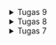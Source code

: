 <details>
<summary>Tugas 9</summary>

#### Integrasi Layanan Web Django dengan Aplikasi Flutter
**Apakah bisa kita melakukan pengambilan data JSON tanpa membuat model terlebih dahulu? Jika iya, apakah hal tersebut lebih baik daripada membuat model sebelum melakukan pengambilan data JSON?**  
Bisa, kita dapat melakukan pengambilan data JSON dengan menggunakan sebuah variabel yang menyimpan sebuah dictionary berisi data. Pada hal ini biasanya melibatkan penggunaan `jsonDecode` dari `dart:convert` untuk mengubah data JSON menjadi struktur data Dart (seperti `Map` atau `List`). Akan tetapi, pengambilan data JSON tanpa membuat model terlebih dahulu tidak lebih baik dari membuat model terlebih dahulu karena hal ini membuat aplikasi lebih rentan terhadap kesalahan karena tidak adanya pemeriksaan tipe pada saat kompilasi, meningkatkan potensi kesalahan runtime dan kurang tersturktur sehingga sulit untuk memastikan konsistensi data, terutama saat mengembangkan aplikasi.

**Fungsi dari CookieRequest dan jelaskan mengapa instance CookieRequest perlu untuk dibagikan ke semua komponen di aplikasi Flutter.**
`CookieRequest` dari library `pbp_django_auth` berfungsi sebagai:  
- Penyedia fungsi untuk sesi, login, dan logout.
- Mengirimkan HTTP request dengan metode GET dan POST.
- Cookies berupa informasi sesi pengguna yang disimpan secara lokal.

`CookieRequest` perlu dibagikan ke semua komponen di aplikasi Flutter agar sesi (cookies) konsisten dalam semua komponen aplikasi Flutter. Jadi, jika sesi/cookies diubah dalam suatu komponen atau aplikasi, maka sesi tersebut tidak menandakan sesi user tersebut yang sedang login.

**Jelaskan mekanisme pengambilan data dari JSON hingga dapat ditampilkan pada Flutter.**
*   Membuat model dalam Flutter dengan memasukan data JSON ke website [Quicktype](https://app.quicktype.io/)
*   Menambahkan ddependensi http
    - Menjalankan command `flutter pub add http`
    - Menambahkan kode `<uses-permission android:name="android.permission.INTERNET" />` pada file `android/app/src/main/AndroidManifest.xml`
*   Import model yang sudah dibuat dalam file yang mau menampilkan data
*   Membuat fungsi untuk fetch data
    ```ruby
    Future<List<Item>> fetchProduct() async {
        var url = Uri.parse(
            'http://127.0.0.1:8000/json/');
        var response = await http.get(
            url,
            headers: {"Content-Type": "application/json"},
        );

        var data = jsonDecode(utf8.decode(response.bodyBytes));

        ...
        return list_item;
    }
    ```
*   Ubah response yang diberikan menjadi class dalam model yang telah dibuat
    ```ruby
    List<Item> list_item = [];
        for (var d in data) {
            if (d != null) {
                list_item.add(Item.fromJson(d));
            }
    }
    ```
*   Pada body dari widget `Scaffold` gunakan `FutureBuilder` untuk menggunakan function `fetchProduct()`
    ```ruby
    body: FutureBuilder(
        future: fetchProduct(),
       ...         
    );    
    ```
*   Hasil dari `fetchProduct()` ditampilkan dalam bentuk `AsyncSnapshot`
    ```ruby
     builder: (context, AsyncSnapshot snapshot) {
            ...
            return ListView.builder(
                itemCount: snapshot.data!.length,
                itemBuilder: (_, index) => Container(
                        margin: const EdgeInsets.symmetric(
                            horizontal: 16, vertical: 12),
                        padding: const EdgeInsets.all(20.0),
                        child: Column(
                        mainAxisAlignment: MainAxisAlignment.start,
                        crossAxisAlignment: CrossAxisAlignment.start,
                        children: [
                            Text(
                            "${snapshot.data![index].fields.name}",
                            style: const TextStyle(
                                fontSize: 18.0,
                                fontWeight: FontWeight.bold,
                            ),
                            ),
                            const SizedBox(height: 10),
                            Text("${snapshot.data![index].fields.amount}"),
                            const SizedBox(height: 10),
                            Text(
                                "${snapshot.data![index].fields.description}")
                        ],
                        ),
                    ));
            }
    ```

**Jelaskan mekanisme autentikasi dari input data akun pada Flutter ke Django hingga selesainya proses autentikasi oleh Django dan tampilnya menu pada Flutter.**
*   Meminta input username dan password dari user
    ```ruby
    final response = await request.login("http://127.0.0.1:8000/auth/login/", {
                                'username': username,
                                'password': password,
    });
    ```
*   Pada function login yang terdapat pada django, ambil `username` dan `password`, dan gunakan `user = authenticate(username=username, password=password)` untuk mendapatkan `user`
*   Jika berhasil mereturn user, program akan menjalankan `auth_login(request, user)` untuk mengauntentikasi login user
    ```ruby
    if user is not None:
        if user.is_active:
            auth_login(request, user)
            # Status login sukses.
            return JsonResponse({
                ...
                # Tambahkan data lainnya jika ingin mengirim data ke Flutter.
            }, status=200)
        else:
            return JsonResponse({
                ...
            }, status=401)
    ```
*   Pada Flutter, setelah mendapatkan request, jika `request.loggedIn` bernilai true, maka akan dialihkan ke halaman `HomePage`

**Sebutkan seluruh widget yang kamu pakai pada tugas ini dan jelaskan fungsinya masing-masing.**
*   TextField: Widget yang digunakan untuk menerima input teks dari user.
*   FutureBuilder: Widget yang digunakan untuk membangun widget secara asinkron
*   ListView.builder: WIdget untuk membuat daftar yang dapat discroll
*   Center: Widget untuk menampilkan komponen di tengah layar
*   Column: Menyusun komponen secara vertikal

**Jelaskan bagaimana cara kamu mengimplementasikan checklist di atas secara step-by-step!**

</details>

<details>
<summary>Tugas 8</summary>

#### Flutter Navigation, Layouts, Forms, and Input Elements
**Jelaskan perbedaan antara Navigator.push() dan Navigator.pushReplacement(), disertai dengan contoh**  
`Navigator.push()` digunakan untuk menambahkan layar baru ke tumpukan navigasi. Ketika  menggunakan `Navigator.push()`, program menambahkan suatu route ke dalam stack route yang dikelola oleh Navigator. Method ini menyebabkan route yang ditambahkan berada pada paling atas stack, sehingga route yang baru saja ditambahkan tersebut akan muncul dan ditampilkan kepada pengguna dan juga layar sebelumnya masih ada di tumpukan dan dapat ditemukan saat Anda menekan tombol "back" atau menggunakan metode `Navigator.pop()`. Sedangkan, jika menggunakan method `pushReplacement()`, maka program akan menghapus route yang sedang ditampilkan kepada pengguna dan menggantinya dengan suatu route. Method ini menyebabkan aplikasi untuk berpindah dari route yang sedang ditampilkan kepada pengguna ke suatu route yang diberikan. Pada stack route yang dikelola Navigator, route lama pada atas stack akan digantikan secara langsung oleh route baru yang diberikan tanpa mengubah kondisi elemen stack yang berada di bawahnya.

**Jelaskan masing-masing layout widget pada Flutter dan konteks penggunaannya**
*   Drawer: widget yang digunakan untuk membuat drawer di sebelah kiri.
*   Form: widget yang digunakan untuk mengelola formulir dan validasi input.
*   TextFormField:  widget yang digunakan untuk menerima input teks dari user.
*   AlertDialog: widget berupa pop-up message yang digunakan untuk menampilkan pesan setelah item tersimpan.
*   GlobalKey<FormState>: Kunci global untuk mengidentifikasi dan mengakses status formulir
*   Stack : widget yang digunakan untuk menempatkan widgets secara bertumpuk.    
*   Column :  widget untuk menyusun widget secara vertikal.

**Elemen input pada form**  
Pada tugas ini, saya menggunakan widget `TextFormField` untuk meminta input dari user. Selain itu, widget ini juga dapat membantu menangani validasi data (Mengatasi data kosong atau data tidak valid).  
Elemen yang digunakan menggunakan widget form tersebut, antara lain: 
*   Nama, untuk menerima input barang dari user.
*   Jumlah, untuk menerima jumlah barang user.
*   Deskripsi, untuk menerima deskripsi barang dari user.

**Penerapan clean architecture pada aplikasi Flutter**  
Clean Architecture adalah metode untuk membuat sebuah app dengan mengatur kode ke dalam berbagai lapisan/bagian yang jelas. Terdapat tiga lapisan utama pada penggunaan Clean Architecture pada Flutter, yaitu: Domain Layer, Data Layer, dan Presentation Layer.
*   Domain Layer: mengatur logika untuk mengatur bagaimana elemen dalam aplikasi berinteraksi.
*   Data Layer:  mengatur data dari berbagai sumber seperti API, database, file lokal, dll.
*   Presentation Layer: bertanggung jawab atas UI (User Interface) dan interaksi pengguna. Layer ini juga mengandung komponen-komponen User Interface seperti widgets, screens, dan views.

**Cara mengimplementasikan checklist secara step-by-step**
*   Membuat minimal satu halaman formulir tambah item baru pada aplikasi 
    -   Membuat file baru pada direktori `lib` dengan nama inventorylist_form.dart
        ```ruby
        import 'package:flutter/material.dart';
        import 'package:my_inventory/widgets/left_drawer.dart';

        class InventoryFormPage extends StatefulWidget {
            const InventoryFormPage({super.key});

            @override
            State<InventoryFormPage> createState() => _InventoryFormPageState();
        }

        class _InventoryFormPageState extends State<InventoryFormPage> {
        final _formKey = GlobalKey<FormState>();
        String _name = "";
        int _amount = 0;
        String _description = "";
            @override
            Widget build(BuildContext context) {
                return Scaffold(
                ...
                )
            }
        }
        ```
    -   Pada build widget, tambahkan widget `Form` untuk menerima input dari user
        ```ruby
        body: Form(
            key: _formKey,
            child: SingleChildScrollView(
              child: Column(
                crossAxisAlignment: CrossAxisAlignment.start,
                children: [
                  ...
                ]
              )
            ),
        ),
        ```
*   Memakai minimal tiga elemen input, yaitu name, amount, description. 
    -   Pada Form, tambahkan tiga widget `TextFormField` untuk menerima input
        ```ruby
        Padding(
            padding: const EdgeInsets.all(8.0),
            child: TextFormField(
                decoration: InputDecoration(
                hintText: "Nama Item",
                labelText: "Nama Item",
                border: OutlineInputBorder(
                    borderRadius: BorderRadius.circular(5.0),
                ),
                ),
                onChanged: (String? value) {
                setState(() {
                    _name = value!;
                });
                },
                ...
            ),
        ),
        Padding(
            padding: const EdgeInsets.all(8.0),
            child: TextFormField(
                decoration: InputDecoration(
                hintText: "Jumlah",
                labelText: "Jumlah",
                border: OutlineInputBorder(
                    borderRadius: BorderRadius.circular(5.0),
                ),
                ),
                onChanged: (String? value) {
                setState(() {
                    _amount = int.parse(value!);
                });
                },
                ...
            ),
        ),
        Padding(
            padding: const EdgeInsets.all(8.0),
            child: TextFormField(
                decoration: InputDecoration(
                hintText: "Deskripsi",
                labelText: "Deskripsi",
                border: OutlineInputBorder(
                    borderRadius: BorderRadius.circular(5.0),
                ),
                ),
                onChanged: (String? value) {
                setState(() {
                    _description = value!;
                });
                },
                ...
            ),
        )
        ```
*   Memiliki sebuah tombol Save
    -   Menambahkan tombol `Save` pada `Form`
        ```ruby
        Align(
            alignment: Alignment.bottomCenter,
            child: Padding(
                padding: const EdgeInsets.all(8.0),
                child: ElevatedButton(
                style: ButtonStyle(
                    backgroundColor:
                        MaterialStateProperty.all(Colors.lightGreen.shade900),
                ),
                onPressed: () {
                    ...
                },
                child: const Text(
                    "Save",
                    style: TextStyle(color: Colors.white),
                ),
                ),  
            ),
        ),
        ```
*   Menggunakan validasi input
    -   Pada setiap widget `TextFormField` ditambahkan validasi input makai `validator`
        contoh pada input deskripsi:
        ```ruby
        validator: (String? value) {
                if (value == null || value.isEmpty) {
                    return "Jumlah tidak boleh kosong!";
                }
                if (int.tryParse(value) == null) {
                    return "Jumlah harus berupa angka!";
                }
                return null;
        },
        ```
*   Mengarahkan pengguna ke halaman form tambah item baru ketika menekan tombol Tambah Item pada halaman utama.
    -   Tambahkan fitur navigasi pada tombol `Tambah Item`
        ```ruby
        // Navigate ke route yang sesuai (tergantung jenis tombol)
        if (item.name == "Tambah Item") {
        Navigator.push(context,
        MaterialPageRoute(builder: (context) => const InventoryFormPage()));
        }
        ```
*   Memunculkan data sesuai isi dari formulir yang diisi dalam sebuah pop-up setelah menekan tombol Save pada halaman formulir tambah item baru.
    -   Pada tombol `Save` yang terletak pada `Form`, tambahkan `OnPressed` yang akan memunculkan widget `AlertDialog`
        ```ruby
        onPressed: () {
            if (_formKey.currentState!.validate()) {
            showDialog(
                context: context,
                builder: (context) {
                return AlertDialog(
                    title: const Text('Produk berhasil tersimpan'),
                    content: SingleChildScrollView(
                    child: Column(
                        crossAxisAlignment:
                            CrossAxisAlignment.start,
                        children: [
                        Text('Nama: $_name'), //menampilkan isi dari input user
                        Text('Jumlah: $_amount'),
                        Text('Deskripsi: $_description'),
                        ],
                    ),
                    ),
                    actions: [
                    TextButton(
                        child: const Text('OK'),
                        onPressed: () {
                        Navigator.pop(context);
                        },
                    ),
                    ],
                );
                },
            );
            _formKey.currentState!.reset();
            }
        },
        ```
*   Membuat sebuah drawer pada aplikasi
    -   Membuat file baru di dalam direktori baru `widgets`dengan nama `left_drawer.dart`.
        ```ruby
        import 'package:flutter/material.dart';
        import 'package:flutter/material.dart';
        import 'package:my_inventory/menu.dart';
        import 'package:my_inventory/inventorylist_form.dart';

        class LeftDrawer extends StatelessWidget {
        const LeftDrawer({super.key});

        @override
        Widget build(BuildContext context) {
            return Drawer(
            ...
            )
        }
        ```
*   Menambahkan dua buah opsi pada Drawer, yaitu Halaman Utama dan Tambah Item
    -   Menambahkan dua widget `ListTile` pada build Widget LeftDrawer, 
        ```ruby
        ListTile(
            leading: const Icon(Icons.home_outlined),
            title: const Text('Halaman Utama'),
            ...
          ),
          ListTile(
            leading: const Icon(Icons.add_shopping_cart),
            title: const Text('Tambah Produk'),
            ...
        ),
        ```
*   Lakukan Routing sehingga ketika memiih opsi Halaman Utama, maka aplikasi akan mengarahkan pengguna ke halaman utama dan ketika memiih opsi (Tambah Item), maka aplikasi akan mengarahkan pengguna ke halaman form tambah item baru.
    -   Menambahkan `Navigator` pada setiap `ListTile` jika di klik(menggunakan `OnTap`)
        Pada teks `Tambah Produk`
        ```ruby
        ListTile(
            ...
            // Bagian redirection ke MyHomePage
            onTap: () {
              Navigator.pushReplacement(
                  context,
                  MaterialPageRoute(
                    builder: (context) => MyHomePage(),
                  ));
            },
        ),
        ``` 
        Pada teks `Halaman Utama`
        ```ruby
        ListTile(
            ...
            // Bagian redirection ke InventoryFormPage
            onTap: () {
              Navigator.pushReplacement(
                  context,
                  MaterialPageRoute(
                    builder: (context) => InventoryFormPage(),
                  ));
            },
          ),
        ```
    
</details>



<details>
<summary>Tugas 7</summary>

#### Elemen Dasar Flutter 
**Perbedaan utama antara stateless dan stateful widget dalam konteks pengembangan aplikasi Flutter**  
*   **Stateless widget** adalah widget yang statis / tidak berubah setelah widget dibuat. Dalam konteks stateless widget, widget ini tidak memiliki keadaan internal yang dapat berubah. Mereka hanya mengambil data yang diberikan melalui constructor dan menampilkan tampilan berdasarkan data tersebut. Sebagai contoh, widget seperti Text atau Icon biasanya bersifat stateless. Berbeda dengan stateful widget, **stateful widget** merupakan widget yang dinamis dan tampilan dari widget dapat berubah tergantung oleh respons terhadap event yang diberikan oleh pengguna atau saat menerima data. Beberapa contoh dari stateful widget adalah Checkbox, Radio, Slider, InkWell, Form, dan TextField  
  
**Sebutkan seluruh widget yang kamu gunakan untuk menyelesaikan tugas ini dan jelaskan fungsinya masing-masing.**
*   MyHomePage: widget untuk menampilkan halaman utama. Widget ini berisi komponen-komponen yang membentuk tampilan beranda aplikasi.
*   InventoryCard : widget untuk menampilkan/menampung setiap item card (tombol).  
*   Scaffold: Widget yang menyediakan struktur dasar untuk tampilan utama aplikasi, seperti AppBar, SnackBar, body, dll.
*   AppBar : widget berupa bar di bagian atas yang biasanya menampilkan judul aplikasi
*   SingleChildScrollView : idget untuk mengaplikasikan scroll pada konten yang melebihi ruang layar.
*   Padding : widget yang memberikan jarak/padding
*   Column :  widget untuk menyusun widget secara vertikal.
*   GridView :  widget yang dapat menyusun `children` dalam bentuk grid.
*   Material : widget yang memberikan efek visual Material Design, seperti InkWell
*   InkWell : widget yang merespon pada event `onTap` sehingga memberikan efek visual seperti gelombang tinta. 
*   SnackBar : widget untuk menampilkan elemen sementara di bagian bawah layar berupa *feedback* atau pesan kepada pengguna.
*   Text: widget untuk menampilkan teks
*   Icon: widget untuk wenampilkan ikon grafis.

**Cara mengimplementasikan checklist secara step-by-step**
*   Membuat sebuah program Flutter baru
    -   Membuat proyek Flutter baru dengan nama my_inventory dengan menjalakan kode berikut:
        ```ruby
        flutter create my_inventory
        ```
    -   Membuat file baru bernama `menu.dart` pada direktori `my_inventory/lib`
    -   Mengimport library yang dibutuhkan, seperti Material Design library
        ```ruby
        import 'package:flutter/material.dart';
        ```
    -   Membuat stateless widget berupa MyHomePage untuk menampilkan halaman utama
        ```ruby
        class MyHomePage extends StatelessWidget {
        MyHomePage({Key? key}) : super(key: key);
        ...
        }
        ```
    -   Mengimport `menu.dart` ke `main.dart` agar dapat menampilkan `MyHomePage()` saat aplikasi dijalankan
    -   Pada class MyHomePage di `menu.dart`, buat widget build untuk menampilkan UI pada layar. 
        ```ruby
        @override
        Widget build(BuildContext context) {
            return Scaffold(
            appBar: AppBar(
                title: const Text(
                'My Inventory',
                ),
                backgroundColor: Colors.grey,
            ),
            body: SingleChildScrollView(
                // Widget wrapper yang dapat discroll
                child: Padding(
                padding: const EdgeInsets.all(10.0), // Set padding dari halaman
                child: Column(
                    // Widget untuk menampilkan children secara vertikal
                    children: <Widget>[
                    const Padding(
                        padding: EdgeInsets.only(top: 10.0, bottom: 10.0),
                        // Widget Text untuk menampilkan tulisan dengan alignment center dan style yang sesuai
                        child: Text(
                        'My Inventory', // Text yang menandakan toko
                        textAlign: TextAlign.center,
                        style: TextStyle(
                            fontSize: 30,
                            fontWeight: FontWeight.bold,
                        ),
                        ),
                    ),
                    // Grid layout
                    GridView.count(
                        // Container pada card kita.
                        primary: true,
                        padding: const EdgeInsets.all(20),
                        crossAxisSpacing: 10,
                        mainAxisSpacing: 10,
                        crossAxisCount: 3,
                        shrinkWrap: true,
                        children: items.map((InventoryItem item) {
                        // Iterasi untuk setiap item
                        return InventoryCard(item);
                        }).toList(),
                    ),
                    ],
                ),
                ),
            ),
            );
        }
        ```
*   Membuat tiga tombol sederhana dengan ikon dan teks untuk: Melihat daftar item (Lihat Item), Menambah item (Tambah Item), Logout (Logout)  
    -   Membuat class untuk tombol.  
        Class tersebut mempunyai atribut untuk menampung ikon dan teks pada tombol 
        ```ruby
        class InventoryItem {
        final String name;
        final IconData icon;
        final Color color;

        InventoryItem(this.name, this.icon, this.color);
        }
        ```
        
    -   Membuat tombol
        ```ruby
        final List<InventoryItem> items = [
            InventoryItem("Lihat Item", Icons.checklist, Colors.lightGreen.shade900),
            InventoryItem("Tambah Item", Icons.add_shopping_cart, Colors.lightGreen.shade800),
            InventoryItem("Logout", Icons.logout, Colors.lightGreen.shade700),
        ];
        ```
    -   Memunculkan tombol pada tampilan layar dengan menggunakan GridView pada Widget build di MyHomePage dan menghubungkan dengan widget InventoryCard
        ```ruby
        GridView.count(
            // Container pada card kita.
            ...
            children: items.map((InventoryItem item) {
            // Iterasi untuk setiap item
            return InventoryCard(item);
            }).toList(),
        ),
        ```
*   Memunculkan Snackbar dengan tulisan: "Kamu telah menekan tombol Lihat Item" ketika tombol Lihat Item ditekan., "Kamu telah menekan tombol Tambah Item" ketika tombol Tambah Item ditekan., "Kamu telah menekan tombol Logout" ketika tombol Logout ditekan.
    -   Membuat stateless widget InventoryCard sebagai struktur dari button InventoryItem
        ```ruby
        class InventoryCard extends StatelessWidget {
        final InventoryItem item;

        const InventoryCard(this.item, {super.key}); // Constructor

        @override
        Widget build(BuildContext context) {
            return Material(
            color: item.color,
            child: InkWell(
                // Area responsive terhadap sentuhan
                onTap: () {
                // Memunculkan SnackBar ketika diklik
                ScaffoldMessenger.of(context)
                    ..hideCurrentSnackBar()
                    ..showSnackBar(SnackBar(
                        content: Text("Kamu telah menekan tombol ${item.name}!")));
                },
                child: Container(
                // Container untuk menyimpan Icon dan Text
                padding: const EdgeInsets.all(8),
                child: Center(
                    child: Column(
                    mainAxisAlignment: MainAxisAlignment.center,
                    children: [
                        Icon(
                        item.icon,
                        color: Colors.white,
                        size: 30.0,
                        ),
                        const Padding(padding: EdgeInsets.all(3)),
                        Text(
                        item.name,
                        textAlign: TextAlign.center,
                        style: const TextStyle(color: Colors.white),
                        ),
                    ],
                    ),
                ),
                ),
            ),
            );
        }
        }
        ```
    -   Menambahkan event onTap dan widget SnackBar pada tombol agar memunculkan tulisan yang diinginkan
        ```ruby
        onTap: () {
        // Memunculkan SnackBar ketika diklik
        ScaffoldMessenger.of(context)
            ..hideCurrentSnackBar()
            ..showSnackBar(SnackBar(
                content: Text("Kamu telah menekan tombol ${item.name}!")));
        },
        ```

</details>
